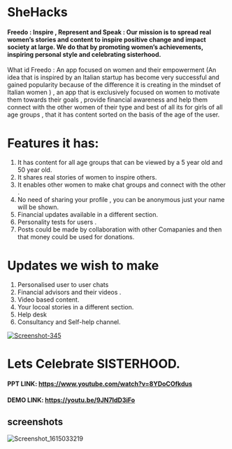 # SheHacks
<h4>Freedo : Inspire , Represent and Speak : Our mission is to spread real women’s stories and content to inspire positive change and impact society at large. We do that by promoting women’s achievements, inspiring personal style and celebrating sisterhood.</h4>
What id Freedo :
An app focused on women and their empowerment (An idea that is inspired by an Italian startup has become very successful and gained popularity because of the difference it is creating in the mindset of Italian women ) , an app that is exclusively focused on women to motivate them towards their goals , provide financial awareness and help them connect with the other women of their type and best of all its for girls of all age groups , that it has content sorted on the basis of the age of the user. 

# Features it has:
1. It has content for all age groups that can be viewed by a 5 year old and 50 year old.
2. It shares real stories of women to inspire others.
3. It enables other women to make chat groups and connect with the other .
4. No need of sharing your profile , you can be anonymous just your name will be shown.
5. Financial updates available in a different section.
6. Personality tests for users .
7. Posts could be made by collaboration with other Comapanies and then that money could be used for donations.

# Updates we wish to make
1. Personalised user to user chats 
2. Financial advisors and their videos .
3. Video based content.
4. Your locoal stories in a different section.
5. Help desk 
6. Consultancy and Self-help channel.

<a href="https://ibb.co/92MhVDt"><img src="https://i.ibb.co/FJPX0rV/Screenshot-345.png" alt="Screenshot-345" border="0"></a>
# Lets Celebrate SISTERHOOD.

#### PPT LINK: https://www.youtube.com/watch?v=8YDoCOfkdus
####  DEMO LINK: https://youtu.be/9JN7IdD3iFo

## screenshots
![Screenshot_1615033219](https://user-images.githubusercontent.com/57368869/111679587-55e41a80-8847-11eb-818f-c095eaf36d3e.png)

